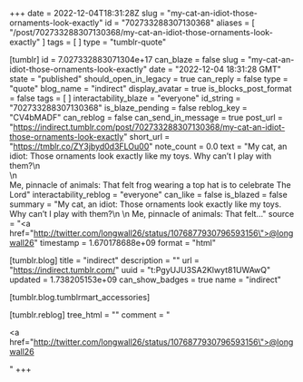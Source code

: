 +++
date = 2022-12-04T18:31:28Z
slug = "my-cat-an-idiot-those-ornaments-look-exactly"
id = "702733288307130368"
aliases = [ "/post/702733288307130368/my-cat-an-idiot-those-ornaments-look-exactly" ]
tags = [ ]
type = "tumblr-quote"

[tumblr]
id = 7.027332883071304e+17
can_blaze = false
slug = "my-cat-an-idiot-those-ornaments-look-exactly"
date = "2022-12-04 18:31:28 GMT"
state = "published"
should_open_in_legacy = true
can_reply = false
type = "quote"
blog_name = "indirect"
display_avatar = true
is_blocks_post_format = false
tags = [ ]
interactability_blaze = "everyone"
id_string = "702733288307130368"
is_blaze_pending = false
reblog_key = "CV4bMADF"
can_reblog = false
can_send_in_message = true
post_url = "https://indirect.tumblr.com/post/702733288307130368/my-cat-an-idiot-those-ornaments-look-exactly"
short_url = "https://tmblr.co/ZY3jbyd0d3FLOu00"
note_count = 0.0
text = "My cat, an idiot: Those ornaments look exactly like my toys. Why can’t I play with them?\n<br/>\n<br/>Me, pinnacle of animals: That felt frog wearing a top hat is to celebrate The Lord"
interactability_reblog = "everyone"
can_like = false
is_blazed = false
summary = "My cat, an idiot: Those ornaments look exactly like my toys. Why can’t I play with them?\n \n Me, pinnacle of animals: That felt..."
source = "<a href=\"http://twitter.com/longwall26/status/1076877930796593156\">@longwall26</a>"
timestamp = 1.670178688e+09
format = "html"

[tumblr.blog]
title = "indirect"
description = ""
url = "https://indirect.tumblr.com/"
uuid = "t:PgyUJU3SA2Klwyt81UWAwQ"
updated = 1.738205153e+09
can_show_badges = true
name = "indirect"

[tumblr.blog.tumblrmart_accessories]

[tumblr.reblog]
tree_html = ""
comment = "<p><a href=\"http://twitter.com/longwall26/status/1076877930796593156\">@longwall26</a></p>"
+++
